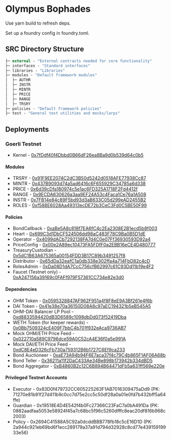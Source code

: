 # Olympus Bophades

Use yarn build to refresh deps.

Set up a foundry config in foundry.toml.

## SRC Directory Structure

```ml
├─ external - "External contracts needed for core functionality"
├─ interfaces - "Standard interfaces"
├─ libraries - "Libraries"
├─ modules - "Default framework modules"
│  ├─ AUTHR
│  ├─ INSTR
│  ├─ MINTR
│  ├─ PRICE
│  ├─ RANGE
│  ├─ TRSRY
├─ policies - "Default framework policies"
├─ test - "General test utilities and mocks/larps"
```

## Deployments

### Goerli Testnet

-   Kernel - [0x7fDdf40f4Dbbd0B66dF26ea8Ba9d0b539d64c0b5](https://goerli.etherscan.io/address/0x7fDdf40f4Dbbd0B66dF26ea8Ba9d0b539d64c0b5)

#### Modules

-   TRSRY - [0x91F9EE2074C2dC3B50d5242d0518AFE77938Cc87](https://goerli.etherscan.io/address/0x91F9EE2074C2dC3B50d5242d0518AFE77938Cc87)
-   MINTR - [0x437B9093d74a5ad6416c6F655929C34785a6d338](https://goerli.etherscan.io/address/0x437B9093d74a5ad6416c6F655929C34785a6d338)
-   PRICE - [0x6d39cDfa180974c5e1ac6FD325A1718F2Fd4412f](https://goerli.etherscan.io/address/0x6d39cDfa180974c5e1ac6FD325A1718F2Fd4412f)
-   RANGE - [0x9ECDA630626a3aa9EF24A53c4Faca1Ce76a1A508](https://goerli.etherscan.io/address/0x9ECDA630626a3aa9EF24A53c4Faca1Ce76a1A508)
-   INSTR - [0x7FB14e84c89F5bd93d3aB633C05d299eAD2455B2](https://goerli.etherscan.io/address/0x7FB14e84c89F5bd93d3aB633C05d299eAD2455B2)
-   ROLES - [0xf588E6028Aa49313ecDE72b3CeC3Fd0C5BE50F99](https://goerli.etherscan.io/address/0xf588E6028Aa49313ecDE72b3CeC3Fd0C5BE50F99)

#### Policies

-   BondCallback - [0xaBe5A8c818f7EA6fC4c2Ea2308E2B1ecd5b8f003](https://goerli.etherscan.io/address/0xaBe5A8c818f7EA6fC4c2Ea2308E2B1ecd5b8f003)
-   Heart - [0x699C3d1DbCF524506dd98aC483F78C9Ba0B5D1dE](https://goerli.etherscan.io/address/0x699C3d1DbCF524506dd98aC483F78C9Ba0B5D1dE)
-   Operator - [0x4099dACb7292138FA7d4C0e07Ff36930593D92a4](https://goerli.etherscan.io/address/0x4099dACb7292138FA7d4C0e07Ff36930593D92a4)
-   PriceConfig - [0x00e2A89ec10473FA5FDfF0a2EBB16eCE4D480777](https://goerli.etherscan.io/address/0x00e2A89ec10473FA5FDfF0a2EBB16eCE4D480777)
-   TreasuryCustodian - [0x5dC1B63A675365a00154FDD3B17C89b3491257f8](https://goerli.etherscan.io/address/0x5dC1B63A675365a00154FDD3B17C89b3491257f8)
-   Distributor - [0x65dDa32eafC1a0db338e302ffa4a714FbD82c4cD](https://goerli.etherscan.io/address/0x65dDa32eafC1a0db338e302ffa4a714FbD82c4cD)
-   RolesAdmin - [0xDa08D1dA7CcC756cfB62997c61C93Dd11b19e4F2](https://goerli.etherscan.io/address/0xDa08D1dA7CcC756cfB62997c61C93Dd11b19e4F2)
-   Faucet (Testnet only) - [0xA247156a39169c0FAFf979F57361CC734e82e3d0](https://goerli.etherscan.io/address/0xA247156a39169c0FAFf979F57361CC734e82e3d0)

#### Dependencies

-   OHM Token - [0x0595328847AF962F951a4f8F8eE9A3Bf261e4f6b](https://goerli.etherscan.io/address/0x0595328847af962f951a4f8f8ee9a3bf261e4f6b)
-   DAI Token - [0x41e38e70a36150D08A8c97aEC194321b5eB545A5](https://goerli.etherscan.io/address/0x41e38e70a36150d08a8c97aec194321b5eb545a5)
-   OHM-DAI Balancer LP Pool - [0xd8833594420dB3D6589c1098dbDd073f52419Dba](https://goerli.etherscan.io/address/0xd8833594420dB3D6589c1098dbDd073f52419Dba)
-   WETH Token (for keeper rewards) - [0x0Bb7509324cE409F7bbC4b701f932eAca9736AB7](https://goerli.etherscan.io/address/0x0bb7509324ce409f7bbc4b701f932eaca9736ab7)
-   Mock OHM/ETH Price Feed - [0x022710a589C9796dce59A0C52cA4E36f0a5e991A](https://goerli.etherscan.io/address/0x022710a589c9796dce59a0c52ca4e36f0a5e991a)
-   Mock DAI/ETH Price Feed - [0xdC8E4eD326cFb730a759312B6b1727C6Ef9ca233](https://goerli.etherscan.io/address/0xdc8e4ed326cfb730a759312b6b1727c6ef9ca233)
-   Bond Auctioneer - [0xaE73A94b94F6E7aca37f4c79C4b865F1AF06A68b](https://goerli.etherscan.io/address/0xae73a94b94f6e7aca37f4c79c4b865f1af06a68b)
-   Bond Teller - [0x36211a11f2DaC433Ae34Be898b173942b334dBD5](https://goerli.etherscan.io/address/0x36211a11f2dac433ae34be898b173942b334dbd5)
-   Bond Aggregator - [0xB4860B2c12C6B894B64471dFb5a631ff569e220e](https://goerli.etherscan.io/address/0xb4860b2c12c6b894b64471dfb5a631ff569e220e)

#### Privileged Testnet Accounts

-   Executor - 0x83D0f479732CC605225263F1AB7016309475aDd9 (PK: 71270e81b91f27d411b9c0cc7d75e2cc5c50df28a0a01e0fd7b432bff5a64ffe)
-   Guardian - 0x19518E4D4E542f4b0Fc27366C23FaC7a0bA491Da (PK: 0882aadfaa5053e58924f45a7c68bc5f96c5260dfffc8eac20df816b968c2003)
-   Policy - 0x2694C41588A5C92a0dcddBBB778fb18c5cE16D1D (PK: 2a944c921eb69bd6f1ecc289179a37a91d794d32928c8cd77e43915919933e56)
